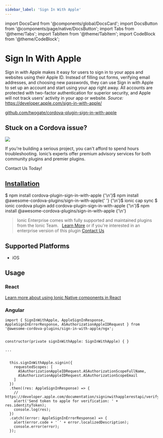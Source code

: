 ```yaml
---
sidebar_label: 'Sign In With Apple'
---
```


import DocsCard from '@components/global/DocsCard';
import DocsButton from '@components/page/native/DocsButton';
import Tabs from '@theme/Tabs';
import TabItem from '@theme/TabItem';
import CodeBlock from '@theme/CodeBlock';

# Sign In With Apple

Sign in with Apple makes it easy for users to sign in to your apps and websites using their Apple ID.
Instead of filling out forms, verifying email addresses, and choosing new passwords,
they can use Sign in with Apple to set up an account and start using your app right away.
All accounts are protected with two-factor authentication for superior security,
and Apple will not track users’ activity in your app or website.
_Source:_ https://developer.apple.com/sign-in-with-apple/

<p>
  <a href="https://github.com/twogate/cordova-plugin-sign-in-with-apple" target="_blank" rel="noopener" className="git-link">github.com/twogate/cordova-plugin-sign-in-with-apple</a>
</p>

<h2>Stuck on a Cordova issue?</h2>
<DocsCard
  className="cordova-ee-card"
  header="Don't waste precious time on plugin issues."
  href="https://ionicframework.com/sales?product_of_interest=Ionic%20Native"
>
  <div>
    <img src="/docs/icons/native-cordova-bot.png" class="cordova-ee-img" />
    <p>If you're building a serious project, you can't afford to spend hours troubleshooting. Ionic’s experts offer premium advisory services for both community plugins and premier plugins.</p>
    <DocsButton className="native-ee-detail">Contact Us Today!</DocsButton>
  </div>
</DocsCard>

<h2 id="installation">
  <a href="#installation">Installation</a>
</h2>
<Tabs
  groupId="runtime"
  defaultValue="Capacitor"
  values={[
    { value: 'Capacitor', label: 'Capacitor' },
    { value: 'Cordova', label: 'Cordova' },
    { value: 'Enterprise', label: 'Enterprise' },
  ]}
>
  <TabItem value="Capacitor">
    <CodeBlock className="language-shell">
      $ npm install cordova-plugin-sign-in-with-apple {'\n'}$ npm install @awesome-cordova-plugins/sign-in-with-apple{' '}
      {'\n'}$ ionic cap sync
    </CodeBlock>
  </TabItem>
  <TabItem value="Cordova">
    <CodeBlock className="language-shell">
      $ ionic cordova plugin add cordova-plugin-sign-in-with-apple {'\n'}$ npm install
      @awesome-cordova-plugins/sign-in-with-apple {'\n'}
    </CodeBlock>
  </TabItem>
  <TabItem value="Enterprise">
    <blockquote>
      Ionic Enterprise comes with fully supported and maintained plugins from the Ionic Team. &nbsp;
      <a className="btn" href="https://ionic.io/docs/premier-plugins">Learn More</a> or if you're interested in an enterprise version of this plugin <a className="btn" href="https://ionicframework.com/sales?product_of_interest=Ionic%20Enterprise%20Engine">Contact Us</a>
    </blockquote>
  </TabItem>
</Tabs>

## Supported Platforms

- iOS

## Usage

### React

[Learn more about using Ionic Native components in React](../native-community.md#react)

### Angular

```tsx
import { SignInWithApple, AppleSignInResponse, AppleSignInErrorResponse, ASAuthorizationAppleIDRequest } from '@awesome-cordova-plugins/sign-in-with-apple/ngx';


constructor(private signInWithApple: SignInWithApple) { }

...


  this.signInWithApple.signin({
    requestedScopes: [
      ASAuthorizationAppleIDRequest.ASAuthorizationScopeFullName,
      ASAuthorizationAppleIDRequest.ASAuthorizationScopeEmail
    ]
  })
  .then((res: AppleSignInResponse) => {
    // https://developer.apple.com/documentation/signinwithapplerestapi/verifying_a_user
    alert('Send token to apple for verification: ' + res.identityToken);
    console.log(res);
  })
  .catch((error: AppleSignInErrorResponse) => {
    alert(error.code + ' ' + error.localizedDescription);
    console.error(error);
  });

```
